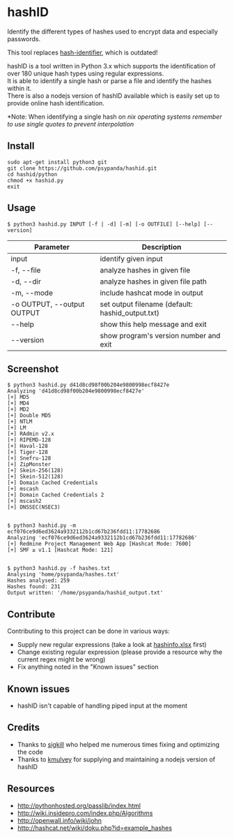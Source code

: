 hashID
======

Identify the different types of hashes used to encrypt data and especially passwords.

This tool replaces [hash-identifier](http://code.google.com/p/hash-identifier/), which is outdated!
 
hashID is a tool written in Python 3.x which supports the identification of over 180 unique hash types using regular expressions.           
It is able to identify a single hash or parse a file and identify the hashes within it.    
There is also a nodejs version of hashID available which is easily set up to provide online hash identification.  

*Note: When identifying a single hash on *nix operating systems remember to use single quotes to prevent interpolation*

Install
------
```
sudo apt-get install python3 git
git clone https://github.com/psypanda/hashid.git
cd hashid/python
chmod +x hashid.py
exit
```

Usage
------
```
$ python3 hashid.py INPUT [-f | -d] [-m] [-o OUTFILE] [--help] [--version]
```

| Parameter        				| Description      				  					|
| ----------------------------- | -------------------------------------------------	|
| input					      	| identify given input  		  					|  
| -f, --file 					| analyze hashes in given file	  					|
| -d, --dir 					| analyze hashes in given file path					|
| -m, --mode	              	| include hashcat mode in output					|
| -o OUTPUT, --output OUTPUT	| set output filename (default: hashid_output.txt)	|
| --help	    				| show this help message and exit 					|
| --version                   	| show program's version number and exit			|


Screenshot
------
```
$ python3 hashid.py d41d8cd98f00b204e9800998ecf8427e
Analyzing 'd41d8cd98f00b204e9800998ecf8427e'
[+] MD5
[+] MD4
[+] MD2
[+] Double MD5
[+] NTLM
[+] LM
[+] RAdmin v2.x
[+] RIPEMD-128
[+] Haval-128
[+] Tiger-128
[+] Snefru-128
[+] ZipMonster
[+] Skein-256(128)
[+] Skein-512(128)
[+] Domain Cached Credentials
[+] mscash
[+] Domain Cached Credentials 2
[+] mscash2
[+] DNSSEC(NSEC3)


$ python3 hashid.py -m ecf076ce9d6ed3624a9332112b1cd67b236fdd11:17782686
Analyzing 'ecf076ce9d6ed3624a9332112b1cd67b236fdd11:17782686'
[+] Redmine Project Management Web App [Hashcat Mode: 7600]
[+] SMF ≥ v1.1 [Hashcat Mode: 121]


$ python3 hashid.py -f hashes.txt
Analysing 'home/psypanda/hashes.txt'
Hashes analysed: 259
Hashes found: 231
Output written: '/home/psypanda/hashid_output.txt'
```

Contribute
------
Contributing to this project can be done in various ways:
* Supply new regular expressions (take a look at [hashinfo.xlsx](hashinfo.xlsx) first)
* Change existing regular expression (please provide a resource why the current regex might be wrong)
* Fix anything noted in the "Known issues" section

Known issues
------
* hashID isn't capable of handling piped input at the moment

Credits
------
* Thanks to [sigkill](https://github.com/sigkill-rcode) who helped me numerous times fixing and optimizing the code
* Thanks to [kmulvey](https://github.com/kmulvey) for supplying and maintaining a nodejs version of hashID

Resources
------
* http://pythonhosted.org/passlib/index.html
* http://wiki.insidepro.com/index.php/Algorithms
* http://openwall.info/wiki/john
* http://hashcat.net/wiki/doku.php?id=example_hashes